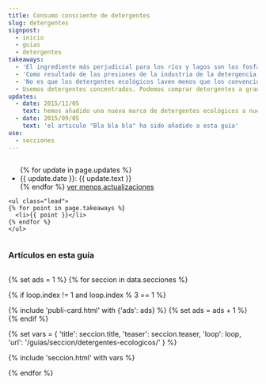 ```yaml
---
title: Consumo consciente de detergentes
slug: detergentes
signpost:
  - inicio
  - guias
  - detergentes
takeaways:
  - 'El ingrediente más perjudicial para los ríos y lagos son los fosfatos, todavía omnipresentes en los detergentes convencionales para lavavajillas. Por eso en este caso es particularmente importante usar detergentes ecológicos.'
  - 'Como resultado de las presiones de la industria de la detergencia, no se han prohibido ni limitado varios ingredientes no biodegradables, muy usados en los detergentes convencionales.'
  - 'No es que los detergentes ecológicos laven menos que los convencionales; es que éstos lavan "demasiado".'
  - Usemos detergentes concentrados. Podemos comprar detergentes a granel. No lavemos la ropa a más de 40º.
updates:
  - date: 2015/11/05
    text: hemos añadido una nueva marca de detergentes ecológicos a nuestro listado
  - date: 2015/09/05
    text: 'el articulo "Bla bla bla" ha sido añadido a esta guía'
use:
  - secciones
---
```


<div class="row column">
    <div class="guia__updates">
      <ul class="">
      {% for update in page.updates %}
        <li>{{ update.date }}: {{ update.text }}</li>
      {% endfor %}
        <a href="#">ver menos actualizaciones</a>
      </ul>
    </div>

    <ul class="lead">
    {% for point in page.takeaways %}
      <li>{{ point }}</li>
    {% endfor %}
    </ul>
</div>

<div class="row">
  <div class="medium-9 medium-centered columns">
    <h3>Artículos en esta guía</h3>
  </div>
</div>

{% set ads = 1 %}
{% for seccion in data.secciones %}

  {% if loop.index != 1 and loop.index % 3 == 1 %}
  <div class="row">
    <div class="medium-9 medium-centered columns">
      {% include 'publi-card.html' with {'ads': ads} %}
      {% set ads = ads + 1 %}
    </div>
  </div>
  {% endif %}

  {% set vars = { 'title': seccion.title, 'teaser': seccion.teaser, 'loop': loop, 'url': '/guias/seccion/detergentes-ecologicos/' } %}

  {% include 'seccion.html' with vars %}

{% endfor %}
